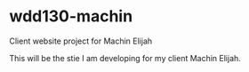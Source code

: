# wdd130-machin
Client website project for Machin Elijah

This will be the stie I am developing for my client Machin Elijah. 